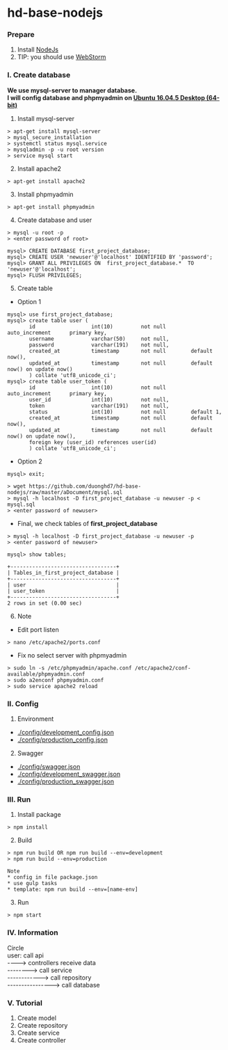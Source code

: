# hd-base-nodejs

### Prepare
1. Install [NodeJs](https://nodejs.org/en/)
2. TIP: you should use [WebStorm](https://www.jetbrains.com/webstorm/)

### I. Create database
<b>We use mysql-server to manager database.<br>
I will config database and phpmyadmin on [Ubuntu 16.04.5 Desktop (64-bit)](http://releases.ubuntu.com/16.04/ubuntu-16.04.5-desktop-amd64.iso.torrent?_ga=2.217581910.1188550486.1539747401-1372677801.1538617402)
</b>
1. Install mysql-server
```
> apt-get install mysql-server
> mysql_secure_installation
> systemctl status mysql.service
> mysqladmin -p -u root version
> service mysql start
```

2. Install apache2
```
> apt-get install apache2
```

3. Install phpmyadmin
```
> apt-get install phpmyadmin
```

4. Create database and user
```
> mysql -u root -p
> <enter password of root>

mysql> CREATE DATABASE first_project_database;
mysql> CREATE USER 'newuser'@'localhost' IDENTIFIED BY 'password';
mysql> GRANT ALL PRIVILEGES ON  first_project_database.*  TO 'newuser'@'localhost';
mysql> FLUSH PRIVILEGES;
```

5. Create table
- Option 1
```
mysql> use first_project_database;
mysql> create table user (
       id                  int(10)         not null        auto_increment      primary key,
       username            varchar(50)     not null,
       password            varchar(191)    not null,
       created_at          timestamp       not null        default now(),
       updated_at          timestamp       not null        default now() on update now()
       ) collate 'utf8_unicode_ci';
mysql> create table user_token (
       id                  int(10)         not null        auto_increment      primary key,
       user_id             int(10)         not null,
       token               varchar(191)    not null,
       status              int(10)         not null        default 1,
       created_at          timestamp       not null        default now(),
       updated_at          timestamp       not null        default now() on update now(),
       foreign key (user_id) references user(id)
       ) collate 'utf8_unicode_ci';
```
- Option 2
```
mysql> exit;

> wget https://github.com/duonghd7/hd-base-nodejs/raw/master/aDocument/mysql.sql
> mysql -h localhost -D first_project_database -u newuser -p < mysql.sql
> <enter password of newuser>
```

- Final, we check tables of <b>first_project_database</b>
```
> mysql -h localhost -D first_project_database -u newuser -p
> <enter password of newuser>

mysql> show tables;

+----------------------------------+
| Tables_in_first_project_database |
+----------------------------------+
| user                             |
| user_token                       |
+----------------------------------+
2 rows in set (0.00 sec)
```

6. Note
* Edit port listen
```
> nano /etc/apache2/ports.conf
```

* Fix no select server with phpmyadmin
```
> sudo ln -s /etc/phpmyadmin/apache.conf /etc/apache2/conf-available/phpmyadmin.conf
> sudo a2enconf phpmyadmin.conf
> sudo service apache2 reload
```

### II. Config
1. Environment
- [./config/development_config.json](https://github.com/duonghd7/hd-base-nodejs/blob/master/config/development_config.json)
- [./config/production_config.json](https://github.com/duonghd7/hd-base-nodejs/blob/master/config/production_config.json)

2. Swagger
- [./config/swagger.json](https://github.com/duonghd7/hd-base-nodejs/blob/master/config/swagger.json)
- [./config/development_swagger.json](https://github.com/duonghd7/hd-base-nodejs/blob/master/config/development_swagger.json)
- [./config/production_swagger.json](https://github.com/duonghd7/hd-base-nodejs/blob/master/config/production_swagger.json)

### III. Run
1. Install package
```
> npm install
```

2. Build
```
> npm run build OR npm run build --env=development
> npm run build --env=production

Note
* config in file package.json 
* use gulp tasks
* template: npm run build --env=[name-env]
```

3. Run
```
> npm start
```

### IV. Information
Circle<br>
user: call api<br>
----> controllers receive data<br>
--------> call service<br>
------------> call repository<br>
----------------> call database

### V. Tutorial
1. Create model
2. Create repository
3. Create service
4. Create controller
